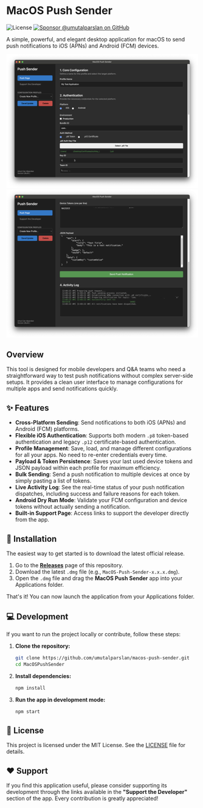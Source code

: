 # MacOS Push Sender

![License](https://img.shields.io/badge/license-MIT-blue.svg) [![Sponsor @umutalparslan on GitHub](https://img.shields.io/badge/Sponsor-%40umutalparslan-EA4AAA?logo=github)](https://github.com/sponsors/umutalparslan)

A simple, powerful, and elegant desktop application for macOS to send push notifications to iOS (APNs) and Android (FCM) devices.

![Push Sender Main Screen](assets/macos_push_sender_1.png)
![Push Sender Support Page](assets/macos_push_sender_2.png)

## Overview

This tool is designed for mobile developers and Q&A teams who need a straightforward way to test push notifications without complex server-side setups. It provides a clean user interface to manage configurations for multiple apps and send notifications quickly.

## ✨ Features

* **Cross-Platform Sending**: Send notifications to both iOS (APNs) and Android (FCM) platforms.
* **Flexible iOS Authentication**: Supports both modern `.p8` token-based authentication and legacy `.p12` certificate-based authentication.
* **Profile Management**: Save, load, and manage different configurations for all your apps. No need to re-enter credentials every time.
* **Payload & Token Persistence**: Saves your last used device tokens and JSON payload within each profile for maximum efficiency.
* **Bulk Sending**: Send a push notification to multiple devices at once by simply pasting a list of tokens.
* **Live Activity Log**: See the real-time status of your push notification dispatches, including success and failure reasons for each token.
* **Android Dry Run Mode**: Validate your FCM configuration and device tokens without actually sending a notification.
* **Built-in Support Page**: Access links to support the developer directly from the app.

## 🚀 Installation

The easiest way to get started is to download the latest official release.

1.  Go to the [**Releases**](https://github.com/umutalparslan/macos-push-sender/releases) page of this repository.
2.  Download the latest `.dmg` file (e.g., `MacOS-Push-Sender-x.x.x.dmg`).
3.  Open the `.dmg` file and drag the **MacOS Push Sender** app into your Applications folder.

That's it! You can now launch the application from your Applications folder.

## 💻 Development

If you want to run the project locally or contribute, follow these steps:

1.  **Clone the repository:**
    ```bash
    git clone https://github.com/umutalparslan/macos-push-sender.git
    cd MacOSPushSender
    ```

2.  **Install dependencies:**
    ```bash
    npm install
    ```

3.  **Run the app in development mode:**
    ```bash
    npm start
    ```

## 📄 License

This project is licensed under the MIT License. See the [LICENSE](LICENSE) file for details.

## ❤️ Support

If you find this application useful, please consider supporting its development through the links available in the **"Support the Developer"** section of the app. Every contribution is greatly appreciated!
